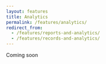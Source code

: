 ```yaml
---
layout: features
title: Analytics
permalink: /features/analytics/
redirect_from:
  - /features/reports-and-analytics/
  - /features/records-and-analytics/
---
```

Coming soon
